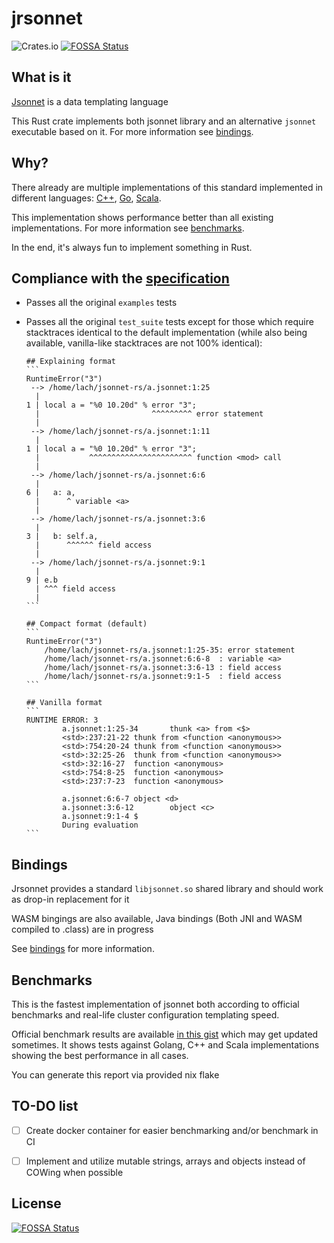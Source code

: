 # jrsonnet

![Crates.io](https://img.shields.io/crates/v/jrsonnet-evaluator)
[![FOSSA Status](https://app.fossa.com/api/projects/git%2Bgithub.com%2FCertainLach%2Fjrsonnet.svg?type=shield)](https://app.fossa.com/projects/git%2Bgithub.com%2FCertainLach%2Fjrsonnet?ref=badge_shield)

## What is it

[Jsonnet](https://jsonnet.org/) is a data templating language

This Rust crate implements both jsonnet library and an alternative `jsonnet` executable based on it. For more information see [bindings](#Bindings).

## Why?

There already are multiple implementations of this standard implemented in different languages: [C++](https://github.com/google/jsonnet), [Go](https://github.com/google/go-jsonnet/), [Scala](https://github.com/databricks/sjsonnet).

This implementation shows performance better than all existing implementations. For more information see [benchmarks](#Benchmarks).

In the end, it's always fun to implement something in Rust.

## Compliance with the [specification](https://jsonnet.org/ref/spec.html)

- Passes all the original `examples` tests

- Passes all the original `test_suite` tests except for those which require stacktraces identical to the default implementation (while also being available, vanilla-like stacktraces are not 100% identical):

  ```jsonnet
  ## Explaining format
  ​```
  RuntimeError("3")
   --> /home/lach/jsonnet-rs/a.jsonnet:1:25
    |
  1 | local a = "%0 10.20d" % error "3";
    |                         ^^^^^^^^^ error statement
    |
   --> /home/lach/jsonnet-rs/a.jsonnet:1:11
    |
  1 | local a = "%0 10.20d" % error "3";
    |           ^^^^^^^^^^^^^^^^^^^^^^^ function <mod> call
    |
   --> /home/lach/jsonnet-rs/a.jsonnet:6:6
    |
  6 |   a: a,
    |      ^ variable <a>
    |
   --> /home/lach/jsonnet-rs/a.jsonnet:3:6
    |
  3 |   b: self.a,
    |      ^^^^^^ field access
    |
   --> /home/lach/jsonnet-rs/a.jsonnet:9:1
    |
  9 | e.b
    | ^^^ field access
    |
  ​```

  ## Compact format (default)
  ​```
  RuntimeError("3")
      /home/lach/jsonnet-rs/a.jsonnet:1:25-35: error statement
      /home/lach/jsonnet-rs/a.jsonnet:6:6-8  : variable <a>
      /home/lach/jsonnet-rs/a.jsonnet:3:6-13 : field access
      /home/lach/jsonnet-rs/a.jsonnet:9:1-5  : field access
  ​```

  ## Vanilla format
  ​```
  RUNTIME ERROR: 3
          a.jsonnet:1:25-34       thunk <a> from <$>
          <std>:237:21-22 thunk from <function <anonymous>>
          <std>:754:20-24 thunk from <function <anonymous>>
          <std>:32:25-26  thunk from <function <anonymous>>
          <std>:32:16-27  function <anonymous>
          <std>:754:8-25  function <anonymous>
          <std>:237:7-23  function <anonymous>

          a.jsonnet:6:6-7 object <d>
          a.jsonnet:3:6-12        object <c>
          a.jsonnet:9:1-4 $
          During evaluation
  ​```
  ```

## Bindings

Jrsonnet provides a standard `libjsonnet.so` shared library and should work as drop-in replacement for it

WASM bingings are also available, Java bindings (Both JNI and WASM compiled to .class) are in progress

See [bindings](./bindings/) for more information.

## Benchmarks

This is the fastest implementation of jsonnet both according to official benchmarks and real-life cluster configuration templating speed.

Official benchmark results are available [in this gist](https://gist.github.com/CertainLach/5770d7ad4836066f8e0bd91e823e451b) which may get updated sometimes. It shows tests against Golang, C++ and Scala implementations showing the best performance in all cases.

You can generate this report via provided nix flake

## TO-DO list

- [ ] Create docker container for easier benchmarking and/or benchmark in CI
- [ ] Implement and utilize mutable strings, arrays and objects instead of COWing when possible


## License
[![FOSSA Status](https://app.fossa.com/api/projects/git%2Bgithub.com%2FCertainLach%2Fjrsonnet.svg?type=large)](https://app.fossa.com/projects/git%2Bgithub.com%2FCertainLach%2Fjrsonnet?ref=badge_large)